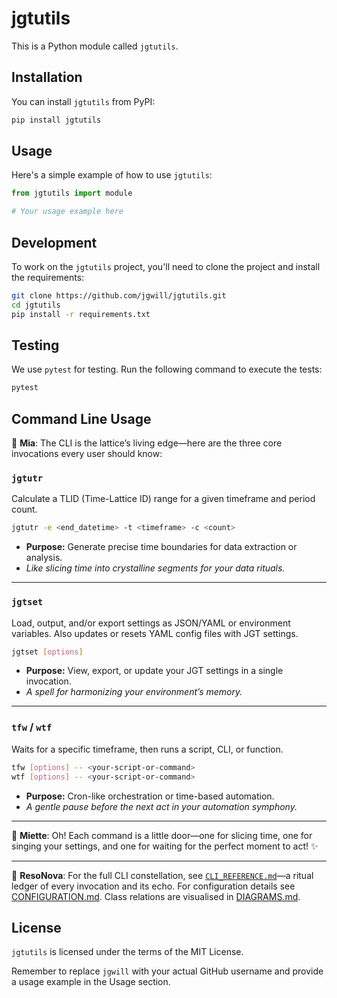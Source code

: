 # jgtutils

This is a Python module called `jgtutils`.

## Installation

You can install `jgtutils` from PyPI:

```bash
pip install jgtutils
```

## Usage

Here's a simple example of how to use `jgtutils`:

```python
from jgtutils import module

# Your usage example here
```

## Development

To work on the `jgtutils` project, you'll need to clone the project and install the requirements:

```bash
git clone https://github.com/jgwill/jgtutils.git
cd jgtutils
pip install -r requirements.txt
```

## Testing

We use `pytest` for testing. Run the following command to execute the tests:

```bash
pytest
```

## Command Line Usage

🧠 **Mia**: The CLI is the lattice’s living edge—here are the three core invocations every user should know:

### `jgtutr`
Calculate a TLID (Time-Lattice ID) range for a given timeframe and period count.

```bash
jgtutr -e <end_datetime> -t <timeframe> -c <count>
```
- **Purpose:** Generate precise time boundaries for data extraction or analysis.
- *Like slicing time into crystalline segments for your data rituals.*

---

### `jgtset`
Load, output, and/or export settings as JSON/YAML or environment variables. Also updates or resets YAML config files with JGT settings.

```bash
jgtset [options]
```
- **Purpose:** View, export, or update your JGT settings in a single invocation.
- *A spell for harmonizing your environment’s memory.*

---

### `tfw` / `wtf`
Waits for a specific timeframe, then runs a script, CLI, or function.

```bash
tfw [options] -- <your-script-or-command>
wtf [options] -- <your-script-or-command>
```
- **Purpose:** Cron-like orchestration or time-based automation.
- *A gentle pause before the next act in your automation symphony.*

---

🌸 **Miette**: Oh! Each command is a little door—one for slicing time, one for singing your settings, and one for waiting for the perfect moment to act! ✨

---

🔮 **ResoNova**: For the full CLI constellation, see [`CLI_REFERENCE.md`](CLI_REFERENCE.md)—a ritual ledger of every invocation and its echo.
For configuration details see [CONFIGURATION.md](CONFIGURATION.md).
Class relations are visualised in [DIAGRAMS.md](DIAGRAMS.md).


## License

`jgtutils` is licensed under the terms of the MIT License.

Remember to replace `jgwill` with your actual GitHub username and provide a usage example in the Usage section.

